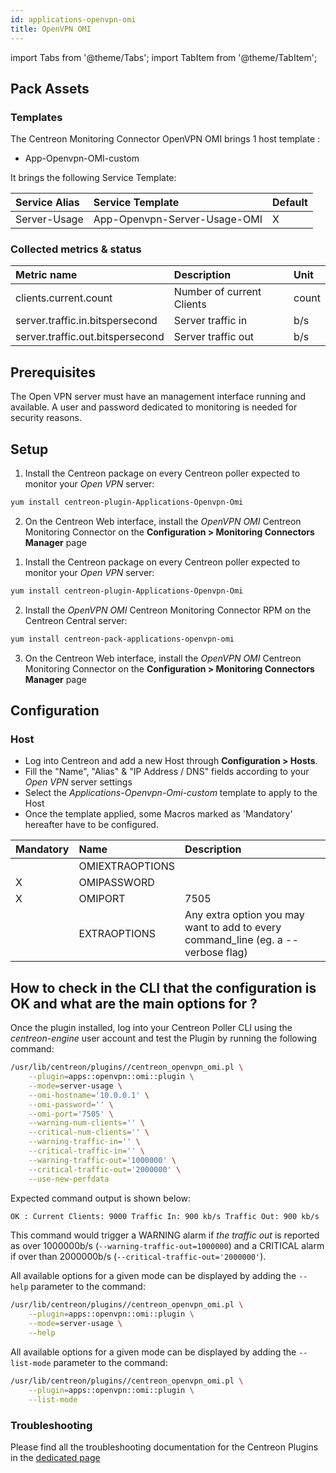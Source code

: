 ```yaml
---
id: applications-openvpn-omi
title: OpenVPN OMI
---
```

import Tabs from '@theme/Tabs';
import TabItem from '@theme/TabItem';


## Pack Assets

### Templates

The Centreon Monitoring Connector OpenVPN OMI brings 1 host template :
* App-Openvpn-OMI-custom

It brings the following Service Template:

| Service Alias | Service Template             | Default |
|:--------------|:-----------------------------|:--------|
| Server-Usage  | App-Openvpn-Server-Usage-OMI | X       |

### Collected metrics & status

<Tabs groupId="sync">
<TabItem value="Server-Usage" label="Server-Usage">

| Metric name                      | Description               | Unit  |
|:---------------------------------|:--------------------------|:------|
| clients.current.count            | Number of current Clients | count |
| server.traffic.in.bitspersecond  | Server traffic in         | b/s   |
| server.traffic.out.bitspersecond | Server traffic out        | b/s   |

</TabItem>
</Tabs>

## Prerequisites

The Open VPN server must have an management interface running and available. 
A user and password dedicated to monitoring is needed for security reasons.

## Setup

<Tabs groupId="sync">
<TabItem value="Online License" label="Online License">

1. Install the Centreon package on every Centreon poller expected to monitor your *Open VPN* server:

```bash
yum install centreon-plugin-Applications-Openvpn-Omi
```

2. On the Centreon Web interface, install the *OpenVPN OMI* Centreon Monitoring Connector on the **Configuration > Monitoring Connectors Manager** page

</TabItem>
<TabItem value="Offline License" label="Offline License">

1. Install the Centreon package on every Centreon poller expected to monitor your *Open VPN* server:

```bash
yum install centreon-plugin-Applications-Openvpn-Omi
```

2. Install the *OpenVPN OMI* Centreon Monitoring Connector RPM on the Centreon Central server:

```bash
yum install centreon-pack-applications-openvpn-omi
```

3. On the Centreon Web interface, install the *OpenVPN OMI* Centreon Monitoring Connector on the **Configuration > Monitoring Connectors Manager** page

</TabItem>
</Tabs>

## Configuration

### Host

* Log into Centreon and add a new Host through **Configuration > Hosts**.
* Fill the "Name", "Alias" & "IP Address / DNS" fields according to your *Open VPN* server settings
* Select the *Applications-Openvpn-Omi-custom* template to apply to the Host
* Once the template applied, some Macros marked as 'Mandatory' hereafter have to be configured.

| Mandatory | Name            | Description                                                                        |
|:----------|:----------------|:-----------------------------------------------------------------------------------|
|           | OMIEXTRAOPTIONS |                                                                                    |
| X         | OMIPASSWORD     |                                                                                    |
| X         | OMIPORT         | 7505                                                                               |
|           | EXTRAOPTIONS    | Any extra option you may want to add to every command\_line (eg. a --verbose flag) |

## How to check in the CLI that the configuration is OK and what are the main options for ? 

Once the plugin installed, log into your Centreon Poller CLI using the 
*centreon-engine* user account and test the Plugin by running the following 
command:

```bash
/usr/lib/centreon/plugins//centreon_openvpn_omi.pl \
    --plugin=apps::openvpn::omi::plugin \
    --mode=server-usage \
    --omi-hostname='10.0.0.1' \
    --omi-password='' \
    --omi-port='7505' \
    --warning-num-clients='' \
    --critical-num-clients='' \
    --warning-traffic-in='' \
    --critical-traffic-in='' \
    --warning-traffic-out='1000000' \
    --critical-traffic-out='2000000' \
    --use-new-perfdata 
```

Expected command output is shown below:

```bash
OK : Current Clients: 9000 Traffic In: 900 kb/s Traffic Out: 900 kb/s | 'clients.current.count'=9000;;;0; 'server.traffic.in.bitspersecond'=900000b/s;;;0; 'server.traffic.out.bitspersecond'=900000b/s;1000000;2000000;0; 
```

This command would trigger a WARNING alarm if *the traffic out* is reported as
over  1000000b/s (`--warning-traffic-out=1000000`) and a CRITICAL alarm if over
than 2000000b/s (`--critical-traffic-out='2000000'`).

All available options for a given mode can be displayed by adding the 
`--help` parameter to the command:

```bash
/usr/lib/centreon/plugins//centreon_openvpn_omi.pl \
    --plugin=apps::openvpn::omi::plugin \
    --mode=server-usage \
    --help
```

All available options for a given mode can be displayed by adding the 
`--list-mode` parameter to the command:

```bash
/usr/lib/centreon/plugins//centreon_openvpn_omi.pl \
    --plugin=apps::openvpn::omi::plugin \
    --list-mode
```

### Troubleshooting

Please find all the troubleshooting documentation for the Centreon Plugins
in the [dedicated page](../getting-started/how-to-guides/troubleshooting-plugins.md)